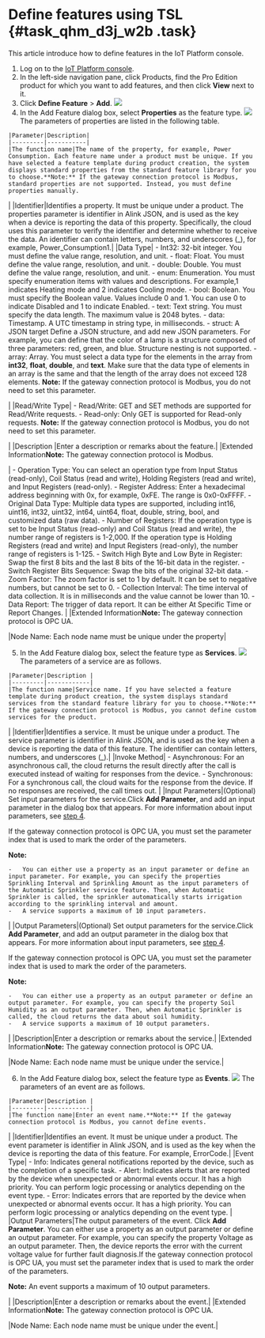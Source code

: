 # Define features using TSL {#task_qhm_d3j_w2b .task}

This article introduce how to define features in the IoT Platform console.

1.  Log on to the [IoT Platform console](http://iot.console.aliyun.com/). 
2.  In the left-side navigation pane, click Products, find the Pro Edition product for which you want to add features, and then click **View** next to it. 
3.  Click **Define Feature** \> **Add**. ![](images/10854_en-US.png) 
4.   In the Add Feature dialog box, select **Properties** as the feature type. ![](images/10855_en-US.png) The parameters of properties are listed in the following table.

    |Parameter|Description|
    |---------|-----------|
    |The function name|The name of the property, for example, Power Consumption. Each feature name under a product must be unique. If you have selected a feature template during product creation, the system displays standard properties from the standard feature library for you to choose.**Note:** If the gateway connection protocol is Modbus, standard properties are not supported. Instead, you must define properties manually.

|
    |Identifier|Identifies a property. It must be unique under a product. The properties parameter is identifier in Alink JSON, and is used as the key when a device is reporting the data of this property. Specifically, the cloud uses this parameter to verify the identifier and determine whether to receive the data. An identifier can contain letters, numbers, and underscores \(\_\), for example, Power\_Consumption1.|
    |Data Type|     -   Int32: 32-bit integer. You must define the value range, resolution, and unit.
    -   float: Float. You must define the value range, resolution, and unit.
    -   double: Double. You must define the value range, resolution, and unit.
    -   enum: Enumeration. You must specify enumeration items with values and descriptions. For example,1 indicates Heating mode and 2 indicates Cooling mode.
    -   bool: Boolean. You must specify the Boolean value. Values include 0 and 1. You can use 0 to indicate Disabled and 1 to indicate Enabled.
    -   text: Text string. You must specify the data length. The maximum value is 2048 bytes.
    -   data: Timestamp. A UTC timestamp in string type, in milliseconds.
    -   struct: A JSON target Define a JSON structure, and add new JSON parameters. For example, you can define that the color of a lamp is a structure composed of three parameters: red, green, and blue. Structure nesting is not supported.
    -   array: Array. You must select a data type for the elements in the array from **int32**, **float**, **double**, and **text**. Make sure that the data type of elements in an array is the same and that the length of the array does not exceed 128 elements.
 **Note:** If the gateway connection protocol is Modbus, you do not need to set this parameter.

 |
    |Read/Write Type|     -   Read/Write: GET and SET methods are supported for Read/Write requests.
    -   Read-only: Only GET is supported for Read-only requests.
 **Note:** If the gateway connection protocol is Modbus, you do not need to set this parameter.

 |
    |Description |Enter a description or remarks about the feature.|
    |Extended Information**Note:** The gateway connection protocol is Modbus.

|     -   Operation Type: You can select an operation type from Input Status \(read-only\), Coil Status \(read and write\), Holding Registers \(read and write\), and Input Registers \(read-only\).
    -   Register Address: Enter a hexadecimal address beginning with 0x, for example, 0xFE. The range is 0x0-0xFFFF.
    -   Original Data Type: Multiple data types are supported, including int16, uint16, int32, uint32, int64, uint64, float, double, string, bool, and customized data \(raw data\).
    -   Number of Registers: If the operation type is set to be Input Status \(read-only\) and Coil Status \(read and write\), the number range of registers is 1-2,000. If the operation type is Holding Registers \(read and write\) and Input Registers \(read-only\), the number range of registers is 1-125.
    -   Switch High Byte and Low Byte in Register: Swap the first 8 bits and the last 8 bits of the 16-bit data in the register.
    -   Switch Register Bits Sequence: Swap the bits of the original 32-bit data.
    -   Zoom Factor: The zoom factor is set to 1 by default. It can be set to negative numbers, but cannot be set to 0.
    -   Collection Interval: The time interval of data collection. It is in milliseconds and the value cannot be lower than 10.
    -   Data Report: The trigger of data report. It can be either At Specific Time or Report Changes.
 |
    |Extended Information**Note:** The gateway connection protocol is OPC UA.

|Node Name: Each node name must be unique under the property|

5.   In the Add Feature dialog box, select the feature type as **Services**. ![](images/10856_en-US.png) The parameters of a service are as follows.

    |Parameter|Description |
    |---------|------------|
    |The function name|Service name. If you have selected a feature template during product creation, the system displays standard services from the standard feature library for you to choose.**Note:** If the gateway connection protocol is Modbus, you cannot define custom services for the product.

|
    |Identifier|Identifies a service. It must be unique under a product. The service parameter is identifier in Alink JSON, and is used as the key when a device is reporting the data of this feature. The identifier can contain letters, numbers, and underscores \(\_\).|
    |Invoke Method|     -   Asynchronous: For an asynchronous call, the cloud returns the result directly after the call is executed instead of waiting for responses from the device.
    -   Synchronous: For a synchronous call, the cloud waits for the response from the device. If no responses are received, the call times out.
 |
    |Input Parameters|\(Optional\) Set input parameters for the service.Click **Add Parameter**, and add an input parameter in the dialog box that appears. For more information about input parameters, see [step 4](#table_odh_x43_y2b).

If the gateway connection protocol is OPC UA, you must set the parameter index that is used to mark the order of the parameters.

**Note:** 

    -   You can either use a property as an input parameter or define an input parameter. For example, you can specify the properties Sprinkling Interval and Sprinkling Amount as the input parameters of the Automatic Sprinkler service feature. Then, when Automatic Sprinkler is called, the sprinkler automatically starts irrigation according to the sprinkling interval and amount.
    -   A service supports a maximum of 10 input parameters.
|
    |Output Parameters|\(Optional\) Set output parameters for the service.Click **Add Parameter**, and add an output parameter in the dialog box that appears. For more information about input parameters, see [step 4](#table_odh_x43_y2b).

If the gateway connection protocol is OPC UA, you must set the parameter index that is used to mark the order of the parameters.

**Note:** 

    -   You can either use a property as an output parameter or define an output parameter. For example, you can specify the property Soil Humidity as an output parameter. Then, when Automatic Sprinkler is called, the cloud returns the data about soil humidity.
    -   A service supports a maximum of 10 output parameters.
|
    |Description|Enter a description or remarks about the service.|
    |Extended Information**Note:** The gateway connection protocol is OPC UA.

|Node Name: Each node name must be unique under the service.|

6.   In the Add Feature dialog box, select the feature type as **Events**. ![](images/10857_en-US.png) The parameters of an event are as follows.

    |Parameter|Description |
    |---------|------------|
    |The function name|Enter an event name.**Note:** If the gateway connection protocol is Modbus, you cannot define events.

|
    |Identifier|Identifies an event. It must be unique under a product. The event parameter is identifier in Alink JSON, and is used as the key when the device is reporting the data of this feature. For example, ErrorCode.|
    |Event Type|     -   Info: Indicates general notifications reported by the device, such as the completion of a specific task.
    -   Alert: Indicates alerts that are reported by the device when unexpected or abnormal events occur. It has a high priority. You can perform logic processing or analytics depending on the event type.
    -   Error: Indicates errors that are reported by the device when unexpected or abnormal events occur. It has a high priority. You can perform logic processing or analytics depending on the event type.
 |
    |Output Parameters|The output parameters of the event. Click **Add Parameter**. You can either use a property as an output parameter or define an output parameter. For example, you can specify the property Voltage as an output parameter. Then, the device reports the error with the current voltage value for further fault diagnosis.If the gateway connection protocol is OPC UA, you must set the parameter index that is used to mark the order of the parameters.

**Note:** An event supports a maximum of 10 output parameters.

|
    |Description|Enter a description or remarks about the event.|
    |Extended Information**Note:** The gateway connection protocol is OPC UA.

|Node Name: Each node name must be unique under the event.|


